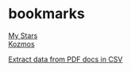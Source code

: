 # bookmarks

[My Stars](https://github.com/pollardld?tab=stars)  
[Kozmos](https://getkozmos.com/)

[Extract data from PDF docs in CSV](https://github.com/tabulapdf/tabula)  

